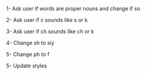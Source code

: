 1- Ask user if words are proper nouns and change if so 

2- Ask user if c sounds like s or k

3- Ask user if ch sounds like ch or k

4- Change sh to siy

5- Change ph to f

5- Update styles